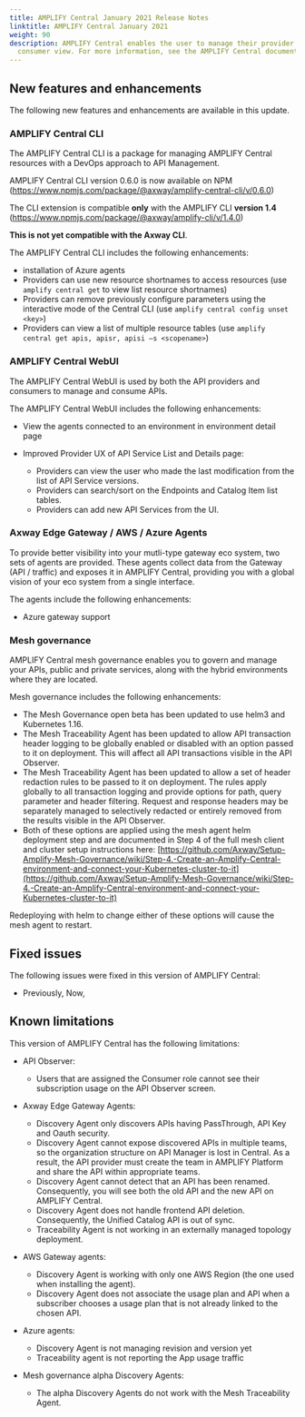 ```yaml
---
title: AMPLIFY Central January 2021 Release Notes
linktitle: AMPLIFY Central January 2021
weight: 90
description: AMPLIFY Central enables the user to manage their provider /
  consumer view. For more information, see the AMPLIFY Central documentation.
---
```

## New features and enhancements

The following new features and enhancements are available in this update.

### AMPLIFY Central CLI

The AMPLIFY Central CLI is a package for managing AMPLIFY Central resources with a DevOps approach to API Management.

AMPLIFY Central CLI version 0.6.0 is now available on NPM (<https://www.npmjs.com/package/@axway/amplify-central-cli/v/0.6.0>)

The CLI extension is compatible **only** with the AMPLIFY CLI **version 1.4** (<https://www.npmjs.com/package/@axway/amplify-cli/v/1.4.0>)

**This is not yet compatible with the Axway CLI**.

The AMPLIFY Central CLI includes the following enhancements:  

* installation of Azure agents
* Providers can use new resource shortnames to access resources (use `amplify central get` to view list resource shortnames)
* Providers can remove previously configure parameters using the interactive mode of the Central CLI (use `amplify central config unset <key>`)
* Providers can view a list of multiple resource tables (use `amplify central get apis, apisr, apisi –s <scopename>`)

### AMPLIFY Central WebUI

The AMPLIFY Central WebUI is used by both the API providers and consumers to manage and consume APIs.

The AMPLIFY Central WebUI includes the following enhancements:  

* View the agents connected to an environment in environment detail page
* Improved Provider UX of API Service List and Details page:

    * Providers can view the user who made the last modification from the list of API Service versions.
    * Providers can search/sort on the Endpoints and Catalog Item list tables.
    * Providers can add new API Services from the UI.

### Axway Edge Gateway / AWS / Azure Agents

To provide better visibility into your mutli-type gateway eco system, two sets of agents are provided. These agents collect data from the Gateway (API / traffic) and exposes it in AMPLIFY Central, providing you with a global vision of your eco system from a single interface.

The agents include the following enhancements:

* Azure gateway support

### Mesh governance

AMPLIFY Central mesh governance enables you to govern and manage your APIs, public and private services, along with the hybrid environments where they are located.

Mesh governance includes the following enhancements:

* The Mesh Governance open beta has been updated to use helm3 and Kubernetes 1.16.
* The Mesh Traceability Agent has been updated to allow API transaction header logging to be globally enabled or disabled with an option passed to it on deployment. This will affect all API transactions visible in the API Observer.
* The Mesh Traceability Agent has been updated to allow a set of header redaction rules to be passed to it on deployment. The rules apply globally to all transaction logging and provide options for path, query parameter and header filtering. Request and response headers may be separately managed to selectively redacted or entirely removed from the results visible in the API Observer.
* Both of these options are applied using the mesh agent helm deployment step and are documented in Step 4 of the full mesh client and cluster setup instructions here: [https://github.com/Axway/Setup-Amplify-Mesh-Governance/wiki/Step-4.-Create-an-Amplify-Central-environment-and-connect-your-Kubernetes-cluster-to-it](https://github.com/Axway/Setup-Amplify-Mesh-Governance/wiki/Step-4.-Create-an-Amplify-Central-environment-and-connect-your-Kubernetes-cluster-to-it)

Redeploying with helm to change either of these options will cause the mesh agent to restart.

## Fixed issues

The following issues were fixed in this version of AMPLIFY Central:

* Previously, Now,

## Known limitations

This version of AMPLIFY Central has the following limitations:

* API Observer:

    * Users that are assigned the Consumer role cannot see their subscription usage on the API Observer screen.  

* Axway Edge Gateway Agents:

    * Discovery Agent only discovers APIs having PassThrough, API Key and Oauth security.
    * Discovery Agent cannot expose discovered APIs in multiple teams, so the organization structure on API Manager is lost in Central. As a result, the API provider must create the team in AMPLIFY Platform and share the API within appropriate teams.
    * Discovery Agent cannot detect that an API has been renamed. Consequently, you will see both the old API and the new API on AMPLIFY Central.
    * Discovery Agent does not handle frontend API deletion. Consequently, the Unified Catalog API is out of sync.
    * Traceability Agent is not working in an externally managed topology deployment.

* AWS Gateway agents:

    * Discovery Agent is working with only one AWS Region (the one used when installing the agent).
    * Discovery Agent does not associate the usage plan and API when a subscriber chooses a usage plan that is not already linked to the chosen API.

* Azure agents:

    * Discovery Agent is not managing revision and version yet
    * Traceability agent is not reporting the App usage traffic

* Mesh governance alpha Discovery Agents:

    * The alpha Discovery Agents do not work with the Mesh Traceability Agent.
